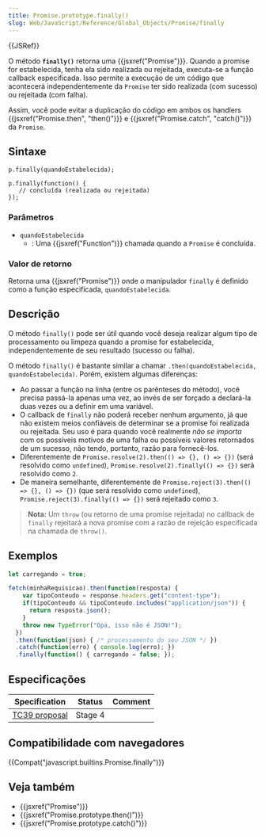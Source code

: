 ```yaml
---
title: Promise.prototype.finally()
slug: Web/JavaScript/Reference/Global_Objects/Promise/finally
---
```


{{JSRef}}

O método **`finally()`** retorna uma {{jsxref("Promise")}}. Quando a promise for estabelecida, tenha ela sido realizada ou rejeitada, executa-se a função callback especificada. Isso permite a execução de um código que acontecerá independentemente da `Promise` ter sido realizada (com sucesso) ou rejeitada (com falha).

Assim, você pode evitar a duplicação do código em ambos os handlers {{jsxref("Promise.then", "then()")}} e {{jsxref("Promise.catch", "catch()")}} da `Promise`.

## Sintaxe

```
p.finally(quandoEstabelecida);

p.finally(function() {
   // concluída (realizada ou rejeitada)
});
```

### Parâmetros

- `quandoEstabelecida`
  - : Uma {{jsxref("Function")}} chamada quando a `Promise` é concluída.

### Valor de retorno

Retorna uma {{jsxref("Promise")}} onde o manipulador `finally` é definido como a função especificada, `quandoEstabelecida`.

## Descrição

O método `finally()` pode ser útil quando você deseja realizar algum tipo de processamento ou limpeza quando a promise for estabelecida, independentemente de seu resultado (sucesso ou falha).

O método `finally()` é bastante similar a chamar `.then(quandoEstabelecida, quandoEstabelecida)`. Porém, existem algumas diferenças:

- Ao passar a função na linha (entre os parênteses do método), você precisa passá-la apenas uma vez, ao invés de ser forçado a declará-la duas vezes ou a definir em uma variável.
- O callback de `finally` não poderá receber nenhum argumento, já que não existem meios confiáveis de determinar se a promise foi realizada ou rejeitada. Seu uso é para quando você realmente _não se importa_ com os possíveis motivos de uma falha ou possíveis valores retornados de um sucesso, não tendo, portanto, razão para fornecê-los.
- Diferentemente de `Promise.resolve(2).then(() => {}, () => {})` (será resolvido como `undefined`), `Promise.resolve(2).finally(() => {})` será resolvido como `2`.
- De maneira semelhante, diferentemente de `Promise.reject(3).then(() => {}, () => {})` (que será resolvido como `undefined`), `Promise.reject(3).finally(() => {})` será rejeitado como `3`.

> **Nota:** Um `throw` (ou retorno de uma promise rejeitada) no callback de `finally` rejeitará a nova promise com a razão de rejeição especificada na chamada de `throw()`.

## Exemplos

```js
let carregando = true;

fetch(minhaRequisicao).then(function(resposta) {
    var tipoConteudo = response.headers.get("content-type");
    if(tipoConteudo && tipoConteudo.includes("application/json")) {
      return resposta.json();
    }
    throw new TypeError("Opa, isso não é JSON!");
  })
  .then(function(json) { /* processamento do seu JSON */ })
  .catch(function(erro) { console.log(erro); })
  .finally(function() { carregando = false; });
```

## Especificações

| Specification                                                     | Status  | Comment |
| ----------------------------------------------------------------- | ------- | ------- |
| [TC39 proposal](https://github.com/tc39/proposal-promise-finally) | Stage 4 |         |

## Compatibilidade com navegadores

{{Compat("javascript.builtins.Promise.finally")}}

## Veja também

- {{jsxref("Promise")}}
- {{jsxref("Promise.prototype.then()")}}
- {{jsxref("Promise.prototype.catch()")}}
